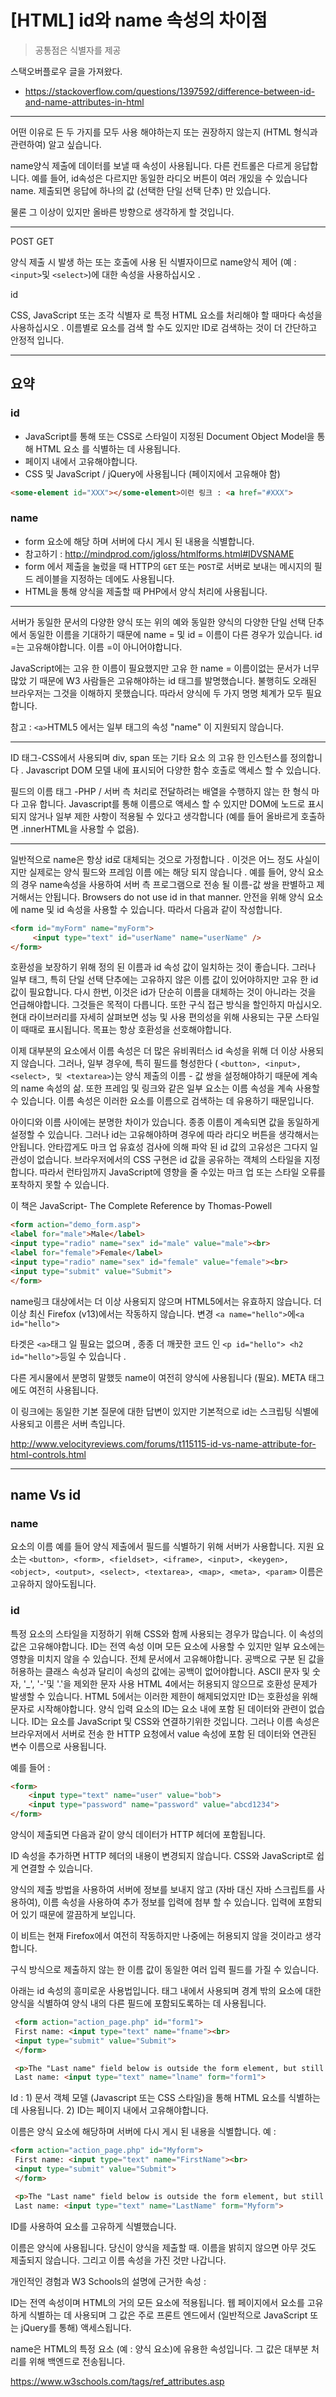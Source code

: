 # [HTML] id와 name 속성의 차이점

> 공통점은 식별자를 제공

스택오버플로우 글을 가져왔다.

- https://stackoverflow.com/questions/1397592/difference-between-id-and-name-attributes-in-html

---

어떤 이유로 든 두 가지를 모두 사용 해야하는지 또는 권장하지 않는지 (HTML 형식과 관련하여) 알고 싶습니다.

name양식 제출에 데이터를 보낼 때 속성이 사용됩니다. 다른 컨트롤은 다르게 응답합니다. 예를 들어, id속성은 다르지만 동일한 라디오 버튼이 여러 개있을 수 있습니다 name. 제출되면 응답에 하나의 값 (선택한 단일 선택 단추) 만 있습니다.

물론 그 이상이 있지만 올바른 방향으로 생각하게 할 것입니다.

---

POST GET

양식 제출 시 발생 하는 또는 호출에 사용 된 식별자이므로 name양식 제어 (예 : `<input>`및 `<select>`)에 대한 속성을 사용하십시오 .

id

CSS, JavaScript 또는 조각 식별자 로 특정 HTML 요소를 처리해야 할 때마다 속성을 사용하십시오 . 이름별로 요소를 검색 할 수도 있지만 ID로 검색하는 것이 더 간단하고 안정적 입니다.

---

## 요약

### id

- JavaScript를 통해 또는 CSS로 스타일이 지정된 Document Object Model을 통해 HTML 요소 를 식별하는 데 사용됩니다.
- 페이지 내에서 고유해야합니다.
- CSS 및 JavaScript / jQuery에 사용됩니다 (페이지에서 고유해야 함)

```html
<some-element id="XXX"></some-element>이런 링크 : <a href="#XXX">
```

### name

- form 요소에 해당 하며 서버에 다시 게시 된 내용을 식별합니다.
- 참고하기 : http://mindprod.com/jgloss/htmlforms.html#IDVSNAME
- form 에서 제출을 눌렀을 때 HTTP의 `GET` 또는 `POST`로 서버로 보내는 메시지의 필드 레이블을 지정하는 데에도 사용됩니다.
- HTML을 통해 양식을 제출할 때 PHP에서 양식 처리에 사용됩니다.

---

서버가 동일한 문서의 다양한 양식 또는 위의 예와 동일한 양식의 다양한 단일 선택 단추에서 동일한 이름을 기대하기 때문에 name = 및 id = 이름이 다른 경우가 있습니다. id =는 고유해야합니다. 이름 =이 아니어야합니다.

JavaScript에는 고유 한 이름이 필요했지만 고유 한 name = 이름이없는 문서가 너무 많았 기 때문에 W3 사람들은 고유해야하는 id 태그를 발명했습니다. 불행히도 오래된 브라우저는 그것을 이해하지 못했습니다. 따라서 양식에 두 가지 명명 체계가 모두 필요합니다.

참고 : `<a>`HTML5 에서는 일부 태그의 속성 "name" 이 지원되지 않습니다.

---

ID 태그-CSS에서 사용되며 div, span 또는 기타 요소 의 고유 한 인스턴스를 정의합니다 . Javascript DOM 모델 내에 표시되어 다양한 함수 호출로 액세스 할 수 있습니다.

필드의 이름 태그 -PHP / 서버 측 처리로 전달하려는 배열을 수행하지 않는 한 형식 마다 고유 합니다. Javascript를 통해 이름으로 액세스 할 수 있지만 DOM에 노드로 표시되지 않거나 일부 제한 사항이 적용될 수 있다고 생각합니다 (예를 들어 올바르게 호출하면 .innerHTML을 사용할 수 없음).

---

일반적으로 name은 항상 id로 대체되는 것으로 가정합니다 . 이것은 어느 정도 사실이지만 실제로는 양식 필드와 프레임 이름 에는 해당 되지 않습니다 . 예를 들어, 양식 요소의 경우 name속성을 사용하여 서버 측 프로그램으로 전송 될 이름-값 쌍을 판별하고 제거해서는 안됩니다. Browsers do not use id in that manner. 안전을 위해 양식 요소에 name 및 id 속성을 사용할 수 있습니다. 따라서 다음과 같이 작성합니다.

```html
<form id="myForm" name="myForm">
     <input type="text" id="userName" name="userName" />
</form>
```

호환성을 보장하기 위해 정의 된 이름과 id 속성 값이 일치하는 것이 좋습니다. 그러나 일부 태그, 특히 단일 선택 단추에는 고유하지 않은 이름 값이 있어야하지만 고유 한 id 값이 필요합니다. 다시 한번, 이것은 id가 단순히 이름을 대체하는 것이 아니라는 것을 언급해야합니다. 그것들은 목적이 다릅니다. 또한 구식 접근 방식을 할인하지 마십시오. 현대 라이브러리를 자세히 살펴보면 성능 ​​및 사용 편의성을 위해 사용되는 구문 스타일이 때때로 표시됩니다. 목표는 항상 호환성을 선호해야합니다.

이제 대부분의 요소에서 이름 속성은 더 많은 유비쿼터스 id 속성을 위해 더 이상 사용되지 않습니다. 그러나, 일부 경우에, 특히 필드를 형성한다 ( `<button>, <input>, <select>, 및 <textarea>`)는 양식 제출의 이름 - 값 쌍을 설정해야하기 때문에 계속의 name 속성의 삶. 또한 프레임 및 링크와 같은 일부 요소는 이름 속성을 계속 사용할 수 있습니다. 이름 속성은 이러한 요소를 이름으로 검색하는 데 유용하기 때문입니다.

아이디와 이름 사이에는 분명한 차이가 있습니다. 종종 이름이 계속되면 값을 동일하게 설정할 수 있습니다. 그러나 id는 고유해야하며 경우에 따라 라디오 버튼을 생각해서는 안됩니다. 안타깝게도 마크 업 유효성 검사에 의해 파악 된 id 값의 고유성은 그다지 일관성이 없습니다. 브라우저에서의 CSS 구현은 id 값을 공유하는 객체의 스타일을 지정합니다. 따라서 런타임까지 JavaScript에 영향을 줄 수있는 마크 업 또는 스타일 오류를 포착하지 못할 수 있습니다.

이 책은 JavaScript- The Complete Reference by Thomas-Powell

```html
<form action="demo_form.asp">
<label for="male">Male</label>
<input type="radio" name="sex" id="male" value="male"><br>
<label for="female">Female</label>
<input type="radio" name="sex" id="female" value="female"><br>
<input type="submit" value="Submit">
</form>
```

name링크 대상에서는 더 이상 사용되지 않으며 HTML5에서는 유효하지 않습니다. 더 이상 최신 Firefox (v13)에서는 작동하지 않습니다. 변경 `<a name="hello">`에`<a id="hello">`

타겟은 `<a>`태그 일 필요는 없으며 , 종종 더 깨끗한 코드 인 `<p id="hello"> <h2 id="hello">`등일 수 있습니다 .

다른 게시물에서 분명히 말했듯 name이 여전히 양식에 사용됩니다 (필요). META 태그에도 여전히 사용됩니다.

이 링크에는 동일한 기본 질문에 대한 답변이 있지만 기본적으로 id는 스크립팅 식별에 사용되고 이름은 서버 측입니다.

http://www.velocityreviews.com/forums/t115115-id-vs-name-attribute-for-html-controls.html

---

## name Vs id

### name

요소의 이름 예를 들어 양식 제출에서 필드를 식별하기 위해 서버가 사용합니다.
지원 요소는 `<button>, <form>, <fieldset>, <iframe>, <input>, <keygen>, <object>, <output>, <select>, <textarea>, <map>, <meta>, <param>`
이름은 고유하지 않아도됩니다.

### id

특정 요소의 스타일을 지정하기 위해 CSS와 함께 사용되는 경우가 많습니다. 이 속성의 값은 고유해야합니다.
ID는 전역 속성 이며 모든 요소에 사용할 수 있지만 일부 요소에는 영향을 미치지 않을 수 있습니다.
전체 문서에서 고유해야합니다.
공백으로 구분 된 값을 허용하는 클래스 속성과 달리이 속성의 값에는 공백이 없어야합니다.
ASCII 문자 및 숫자, '_', '-'및 '.'을 제외한 문자 사용 HTML 4에서는 허용되지 않으므로 호환성 문제가 발생할 수 있습니다. HTML 5에서는 이러한 제한이 해제되었지만 ID는 호환성을 위해 문자로 시작해야합니다.
양식 입력 요소의 ID는 요소 내에 포함 된 데이터와 관련이 없습니다. ID는 요소를 JavaScript 및 CSS와 연결하기위한 것입니다. 그러나 이름 속성은 브라우저에서 서버로 전송 한 HTTP 요청에서 value 속성에 포함 된 데이터와 연관된 변수 이름으로 사용됩니다.

예를 들어 :

```html
<form>
    <input type="text" name="user" value="bob">
    <input type="password" name="password" value="abcd1234">
</form>
```

양식이 제출되면 다음과 같이 양식 데이터가 HTTP 헤더에 포함됩니다.

ID 속성을 추가하면 HTTP 헤더의 내용이 변경되지 않습니다. CSS와 JavaScript로 쉽게 연결할 수 있습니다.

양식의 제출 방법을 사용하여 서버에 정보를 보내지 않고 (자바 대신 자바 스크립트를 사용하여), 이름 속성을 사용하여 추가 정보를 입력에 첨부 할 수 있습니다. 입력에 포함되어 있기 때문에 깔끔하게 보입니다.

이 비트는 현재 Firefox에서 여전히 작동하지만 나중에는 허용되지 않을 것이라고 생각합니다.

구식 방식으로 제출하지 않는 한 이름 값이 동일한 여러 입력 필드를 가질 수 있습니다.

아래는 id 속성의 흥미로운 사용법입니다. 태그 내에서 사용되며 경계 밖의 요소에 대한 양식을 식별하여 양식 내의 다른 필드에 포함되도록하는 데 사용됩니다.

```html
 <form action="action_page.php" id="form1">
 First name: <input type="text" name="fname"><br>
 <input type="submit" value="Submit">
 </form>

 <p>The "Last name" field below is outside the form element, but still part of the form.</p>
 Last name: <input type="text" name="lname" form="form1">
```

Id : 1) 문서 객체 모델 (Javascript 또는 CSS 스타일)을 통해 HTML 요소를 식별하는 데 사용됩니다. 2) ID는 페이지 내에서 고유해야합니다.

이름은 양식 요소에 해당하며 서버에 다시 게시 된 내용을 식별합니다. 예 :

```html
<form action="action_page.php" id="Myform">
 First name: <input type="text" name="FirstName"><br>
 <input type="submit" value="Submit">
 </form>

 <p>The "Last name" field below is outside the form element, but still part of the form.</p>
 Last name: <input type="text" name="LastName" form="Myform">
```

ID를 사용하여 요소를 고유하게 식별했습니다.

이름은 양식에 사용됩니다. 당신이 양식을 제출할 때. 이름을 밝히지 않으면 아무 것도 제출되지 않습니다. 그리고 이름 속성을 가진 것만 나갑니다.

개인적인 경험과 W3 Schools의 설명에 근거한 속성 :

ID는 전역 속성이며 HTML의 거의 모든 요소에 적용됩니다. 웹 페이지에서 요소를 고유하게 식별하는 데 사용되며 그 값은 주로 프론트 엔드에서 (일반적으로 JavaScript 또는 jQuery를 통해) 액세스됩니다.

name은 HTML의 특정 요소 (예 : 양식 요소)에 유용한 속성입니다. 그 값은 대부분 처리를 위해 백엔드로 전송됩니다.

https://www.w3schools.com/tags/ref_attributes.asp